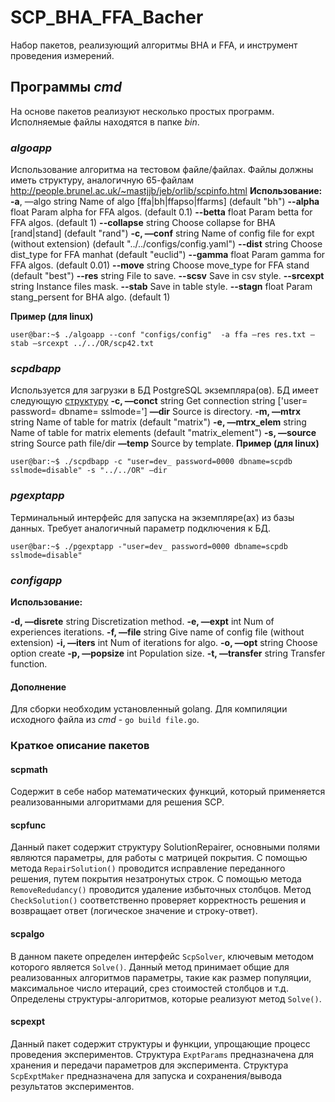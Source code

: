 # SCP_BHA_FFA_Bacher

Набор пакетов, реализующий алгоритмы BHA и FFA, и инструмент проведения измерений. 

## Программы *cmd*

На основе пакетов реализуют несколько простых программ. Исполняемые файлы находятся в папке *bin*.

### *algoapp*
Использование алгоритма на тестовом файле/файлах. Файлы должны иметь структуру, аналогичную 65-файлам http://people.brunel.ac.uk/~mastjjb/jeb/orlib/scpinfo.html
**Использование:** 
**-a**, —algo string Name of algo [ffa|bh|ffapso|ffarms] (default "bh")
**--alpha** float Param alpha for FFA algos. (default 0.1)
**--betta** float Param betta for FFA algos. (default 1)
**--collapse** string Choose collapse for BHA [rand|stand] (default "rand")
**-c, —conf** string Name of config file for expt (without extension) (default "../../configs/config.yaml")
**--dist** string Choose dist_type for FFA manhat (default "euclid")
**--gamma** float Param gamma for FFA algos. (default 0.01)
**--move** string Choose move_type for FFA stand (default "best")
**--res** string File to save.
**--scsv** Save in csv style.
**--srcexpt** string Instance files mask.
**--stab** Save in table style.
**--stagn** float Param stang_persent for BHA algo. (default 1)

**Пример (для linux)**
```console
user@bar:~$ ./algoapp --conf "configs/config"  -a ffa —res res.txt —stab —srcexpt ../../OR/scp42.txt
```

### *scpdbapp*
Используется для загрузки в БД PostgreSQL экземпляра(ов). БД имеет следующую [структуру](https://i.ibb.co/dM3C3Lz/erd-drawio.png)
**-c, —conct** string Get connection string ['user= password= dbname= sslmode=']
**—dir** Source is directory.
**-m, —mtrx** string Name of table for matrix (default "matrix")
**-e, —mtrx_elem** string Name of table for matrix elements (default "matrix_element")
**-s, —source** string Source path file/dir
**—temp** Source by template.
**Пример (для linux)**
```console
user@bar:~$ ./scpdbapp -c "user=dev_ password=0000 dbname=scpdb sslmode=disable" -s "../../OR" —dir
```

### *pgexptapp*
Терминальный интерфейс для запуска на экземпляре(ах) из базы данных. Требует аналогичный параметр подключения к БД.
```console
user@bar:~$ ./pgexptapp -"user=dev_ password=0000 dbname=scpdb sslmode=disable"
```

### *configapp*
**Использование:**

**-d, —disrete** string Discretization method.
**-e, —expt** int Num of experiences iterations.
**-f, —file** string Give name of config file (without extension)
**-i, —iters** int Num of iterations for algo.
**-o, —opt** string Choose option create
**-p, —popsize** int Population size.
**-t, —transfer** string Transfer function.

#### Дополнение
Для сборки необходим установленный golang.
Для компиляции исходного файла из *cmd* - `go build file.go`.

### Краткое описание пакетов

#### scpmath
Cодержит в себе набор математических функций, который применяется реализованными алгоритмами для решения SCP.
#### scpfunc
Данный пакет содержит структуру SolutionRepairer, основными полями
являются параметры, для работы с матрицей покрытия. С помощью метода `RepairSolution()` проводится исправление переданного решения, путем покрытия незатронутых строк. С помощью метода `RemoveRedudancy()` проводится удаление избыточных столбцов. Метод `CheckSolution()` соответственно проверяет корректность решения и возвращает ответ (логическое значение и строку-ответ).
#### scpalgo
В данном пакете определен интерфейс `ScpSolver`, ключевым методом
которого является `Solve()`. Данный метод принимает общие для реализованных алгоритмов параметры, такие как размер популяции, максимальное число итераций, срез стоимостей столбцов и т.д. Определены структуры-алгоритмов, которые реализуют метод `Solve()`.

#### scpexpt
Данный пакет содержит структуры и функции, упрощающие процесс проведения экспериментов. Структура `ExptParams` предназначена для хранения и передачи параметров для эксперимента. Структура `ScpExptMaker` предназначена для запуска и сохранения/вывода результатов экспериментов.
